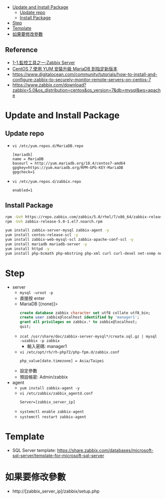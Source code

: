 - [Update and Install Package](#update-and-install-package)
    - [Update repo](#update-repo)
    - [Install Package](#install-package)
- [Step](#step)
- [Template](#template)
- [如果要修改參數](#如果要修改參數)

## Reference
- [1-1.監控工具之一:Zabbix Server](https://ithelp.ithome.com.tw/articles/10190611)
- [CentOS 7 使用 YUM 安裝升級 MariaDB 到指定新版本](https://www.footmark.info/linux/centos/centos7-yum-update-mariadb/)
- https://www.digitalocean.com/community/tutorials/how-to-install-and-configure-zabbix-to-securely-monitor-remote-servers-on-centos-7
- https://www.zabbix.com/download?zabbix=5.0&os_distribution=centos&os_version=7&db=mysql&ws=apache

# Update and Install Package
## Update repo
- `vi /etc/yum.repos.d/MariaDB.repo`
    ```
    [mariadb]
    name = MariaDB
    baseurl = http://yum.mariadb.org/10.4/centos7-amd64
    gpgkey=https://yum.mariadb.org/RPM-GPG-KEY-MariaDB
    gpgcheck=1
    ```
- `vi /etc/yum.repos.d/zabbix.repo`
    ```
    enabled=1
    ```

## Install Package
```bash
rpm -Uvh https://repo.zabbix.com/zabbix/5.0/rhel/7/x86_64/zabbix-release-5.0-1.el7.noarch.rpm
rpm -Uvh zabbix-release-5.0-1.el7.noarch.rpm

yum install zabbix-server-mysql zabbix-agent -y
yum install centos-release-scl -y
yum install zabbix-web-mysql-scl zabbix-apache-conf-scl -y
yum install mariadb mariadb-server -y
yum install httpd -y
yum install php-bcmath php-mbstring php-xml curl curl-devel net-snmp net-snmp-devel net-snmp-utils perl-DBI -y
```

# Step
- server
    - `mysql -uroot -p`
    - 直接按 enter
    - MariaDB [(none)]>
        ```sql
        create database zabbix character set utf8 collate utf8_bin;
        create user zabbix@localhost identified by 'manager1';
        grant all privileges on zabbix.* to zabbix@localhost;
        quit;
        ```
    - `zcat /usr/share/doc/zabbix-server-mysql*/create.sql.gz | mysql -uzabbix -p zabbix`
        - 輸入密碼: manager1
    - `vi /etc/opt/rh/rh-php72/php-fpm.d/zabbix.conf`
        ```
        php_value[date.timezone] = Asia/Taipei
        ```
    - 設定參數
    - 預設帳密: Admin/zabbix
- agent
    - `yum install zabbix-agent -y`
    - `vi /etc/zabbix/zabbix_agentd.conf`
        ```
        Server=[zabbix_server_ip]
        ```
    - `systemctl enable zabbix-agent`
    - `systemctl restart zabbix-agent`

# Template
- SQL Server template: https://share.zabbix.com/databases/microsoft-sql-server/template-for-microsoft-sql-server

# 如果要修改參數
- http://[zabbix_server_ip]/zabbix/setup.php